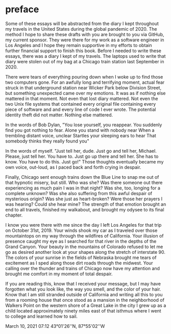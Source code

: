 # preface

Some of these essays will be abstracted from the diary I kept throughout my travels in the United States during the global pandemic of 2020. The method I hope to share these drafts with you are brought to you via GitHub, my current sponsor. They were there for my work as a software engineer in Los Angeles and I hope they remain supportive in my efforts to obtain further financial support to finish this book. Before I needed to write these essays, there was a diary I kept of my travels. The laptops used to write that diary were stolen out of my bag at a Chicago train station last September in 2020.

There were tears of everything pouring down when I woke up to find those two computers gone. For an awfully long and terrifying moment, actual fear struck in that underground station near Wicker Park below Division Street, but something unexpected came over my emotions. It was as if nothing else mattered in that moment. Not even that lost diary mattered. Not even the two Unix file systems that contained every original file containing every piece of software and and every line of code I ever wrote. The potential identity theft did not matter. Nothing else mattered.

In the words of Bob Dylan, "You lose yourself, you reappear. You suddenly find you got nothing to fear. Alone you stand with nobody near
When a trembling distant voice, unclear
Startles your sleeping ears to hear
That somebody thinks they really found you"

In the words of myself. "Just tell her, dude. Just go and tell her, Michael. Please, just tell her. You have to. Just go up there and tell her. She has to know. You have to do this. Just go!" Those thoughts eventually became my own voice, out-loud, as I paced back and forth crying in despair.

Finally, Chicago sent enough trains down the Blue Line to snap me out of that hypnotic misery, but still. Who was she? Was there someone out there experiencing as much pain I was in that night? Was she, too, longing for a complete unknown? Was she also suffering from this awful despair of mysterious origin? Was she just as heart-broken? Were those her prayers I was hearing? Could she hear mine? The strength of that emotion brought an end to all travels, finished my walkabout, and brought my odysee to its final chapter.

I know you were there with me since the day I left Los Angeles for that trip on October 31st, 2019. Your winds shook my car as I traveled over those mountaintops on my way through the wildfires of California. Your illusion of presence caught my eye as I searched for that river in the depths of the Grand Canyon. Your beauty in the mountains of Colorado refused to let me go as desired another look at your shapes along the stretch of interstate 90. The colors of your sunrise in the fields of Nebraska brought me tears of excitement as I sped along those dirt roads through the midwest. Your calling over the thunder and trains of Chicago now have my attention and brought me comfort in my moment of total despair.

If you are reading this, know that I received your message, but I may have forgotten what you look like, the way you smell, and the color of your hair. Know that I am still stranded outside of California and writing all this to you from a rooming house that once stood as a mansion in the neighborhood of Walkers Point on the western shore of a Great Lake in the city I grew up as a child located approximately ninety miles east of that isthmus where I went to college and learned how to sail.

March 10, 2021
07:12
43°01'26''N, 87°55'02''W